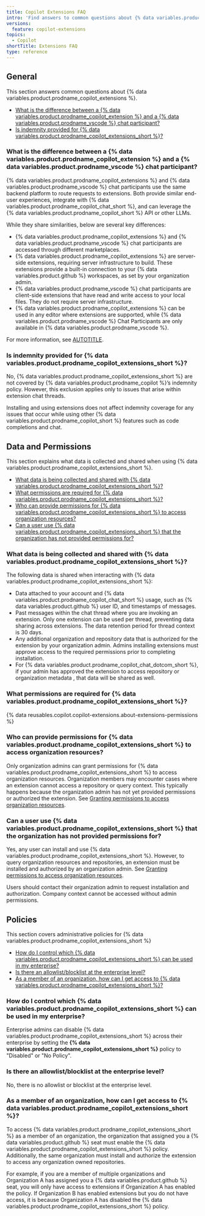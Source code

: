 ```yaml
---
title: Copilot Extensions FAQ
intro: 'Find answers to common questions about {% data variables.product.prodname_copilot_extensions %}.'
versions:
  feature: copilot-extensions
topics:
  - Copilot
shortTitle: Extensions FAQ
type: reference
---
```


## General

This section answers common questions about {% data variables.product.prodname_copilot_extensions %}.

* [What is the difference between a {% data variables.product.prodname_copilot_extension %} and a {% data variables.product.prodname_vscode %} chat participant?](#what-is-the-difference-between-a-github-copilot-extension-and-a-visual-studio-code-chat-participant)
* [Is indemnity provided for {% data variables.product.prodname_copilot_extensions_short %}?](#is-indemnity-provided-for-copilot-extensions)

### What is the difference between a {% data variables.product.prodname_copilot_extension %} and a {% data variables.product.prodname_vscode %} chat participant?

{% data variables.product.prodname_copilot_extensions %} and {% data variables.product.prodname_vscode %} chat participants use the same backend platform to route requests to extensions. Both provide similar end-user experiences, integrate with {% data variables.product.prodname_copilot_chat_short %}, and can leverage the {% data variables.product.prodname_copilot_short %} API or other LLMs.

While they share similarities, below are several key differences:
* {% data variables.product.prodname_copilot_extensions %} and {% data variables.product.prodname_vscode %} chat participants are accessed through different marketplaces.
* {% data variables.product.prodname_copilot_extensions %} are server-side extensions, requiring server infrastructure to build. These extensions provide a built-in connection to your {% data variables.product.github %} workspaces, as set by your organization admin.
* {% data variables.product.prodname_vscode %} chat participants are client-side extensions that have read and write access to your local files. They do not require server infrastructure.
* {% data variables.product.prodname_copilot_extensions %} can be used in any editor where extensions are supported, while {% data variables.product.prodname_vscode %} Chat Participants are only available in {% data variables.product.prodname_vscode %}.

For more information, see [AUTOTITLE](/copilot/building-copilot-extensions/about-building-copilot-extensions).

### Is indemnity provided for {% data variables.product.prodname_copilot_extensions_short %}?

No, {% data variables.product.prodname_copilot_extensions_short %} are not covered by {% data variables.product.prodname_copilot %}’s indemnity policy. However, this exclusion applies only to issues that arise within extension chat threads.

Installing and using extensions does not affect indemnity coverage for any issues that occur while using other {% data variables.product.prodname_copilot_short %} features such as code completions and chat.

## Data and Permissions

This section explains what data is collected and shared when using {% data variables.product.prodname_copilot_extensions_short %}.

* [What data is being collected and shared with {% data variables.product.prodname_copilot_extensions_short %}?](#what-data-is-being-collected-and-shared-with-copilot-extensions)
* [What permissions are required for {% data variables.product.prodname_copilot_extensions_short %}?](#what-permissions-are-required-for-copilot-extensions)
* [Who can provide permissions for {% data variables.product.prodname_copilot_extensions_short %} to access organization resources?](#who-can-provide-permissions-for-copilot-extensions-to-access-organization-resources)
* [Can a user use {% data variables.product.prodname_copilot_extensions_short %} that the organization has not provided permissions for?](#can-a-user-use-copilot-extensions-that-the-organization-has-not-provided-permissions-for)

### What data is being collected and shared with {% data variables.product.prodname_copilot_extensions_short %}?

The following data is shared when interacting with {% data variables.product.prodname_copilot_extensions_short %}:
* Data attached to your account and {% data variables.product.prodname_copilot_chat_short %} usage, such as {% data variables.product.github %} user ID, and timestamps of messages.
* Past messages within the chat thread where you are invoking an extension. Only one extension can be used per thread, preventing data sharing across extensions. The data retention period for thread context is 30 days.
* Any additional organization and repository data that is authorized for the extension by your organization admin. Admins installing extensions must approve access to the required permissions prior to completing installation.
* For {% data variables.product.prodname_copilot_chat_dotcom_short %}, if your admin has approved the extension to access repository or organization metadata , that data will be shared as well.

### What permissions are required for {% data variables.product.prodname_copilot_extensions_short %}?

{% data reusables.copilot.copilot-extensions.about-extensions-permissions %}

### Who can provide permissions for {% data variables.product.prodname_copilot_extensions_short %} to access organization resources?

Only organization admins can grant permissions for {% data variables.product.prodname_copilot_extensions_short %} to access organization resources.
Organization members may encounter cases where an extension cannot access a repository or query context. This typically happens because the organization admin has not yet provided permissions or authorized the extension. See [Granting permissions to access organization resources](/copilot/building-copilot-extensions/about-building-copilot-extensions#granting-permissions-to-access-organization-resources).

### Can a user use {% data variables.product.prodname_copilot_extensions_short %} that the organization has not provided permissions for?

Yes, any user can install and use {% data variables.product.prodname_copilot_extensions_short %}. However, to query organization resources and repositories, an extension must be installed and authorized by an organization admin. See [Granting permissions to access organization resources](/copilot/building-copilot-extensions/about-building-copilot-extensions#granting-permissions-to-access-organization-resources).

Users should contact their organization admin to request installation and authorization. Company context cannot be accessed without admin permissions.

## Policies

This section covers administrative policies for {% data variables.product.prodname_copilot_extensions_short %}

* [How do I control which {% data variables.product.prodname_copilot_extensions_short %} can be used in my enterprise?](#how-do-i-control-which-copilot-extensions-can-be-used-in-my-enterprise)
* [Is there an allowlist/blocklist at the enterprise level?](#is-there-an-allowlistblocklist-at-the-enterprise-level)
* [As a member of an organization, how can I get access to {% data variables.product.prodname_copilot_extensions_short %}?](#as-a-member-of-an-organization-how-can-i-get-access-to-copilot-extensions)

### How do I control which {% data variables.product.prodname_copilot_extensions_short %} can be used in my enterprise?

Enterprise admins can disable {% data variables.product.prodname_copilot_extensions_short %} across their enterprise by setting the **{% data variables.product.prodname_copilot_extensions_short %}** policy to "Disabled" or "No Policy".

### Is there an allowlist/blocklist at the enterprise level?

No, there is no allowlist or blocklist at the enterprise level.

### As a member of an organization, how can I get access to {% data variables.product.prodname_copilot_extensions_short %}?

To access {% data variables.product.prodname_copilot_extensions_short %} as a member of an organization, the organization that assigned you a {% data variables.product.github %} seat must enable the {% data variables.product.prodname_copilot_extensions_short %} policy. Additionally, the same organization must install and authorize the extension to access any organization owned repositories.

For example, if you are a member of multiple organizations and Organization A has assigned you a {% data variables.product.github %} seat, you will only have access to extensions if Organization A has enabled the policy. If Organization B has enabled extensions but you do not have access, it is because Organization A has disabled the {% data variables.product.prodname_copilot_extensions_short %} policy.

